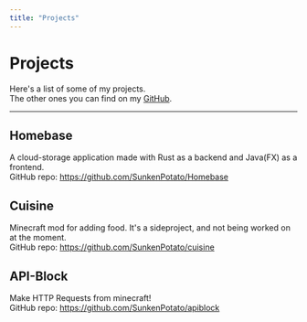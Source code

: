 ```yaml
---
title: "Projects"
---
```

# Projects
Here's a list of some of my projects. \
The other ones you can find on my [GitHub](https://github.com/SunkenPotato).

<hr>

## Homebase
A cloud-storage application made with Rust as a backend and Java(FX) as a frontend. \
GitHub repo: https://github.com/SunkenPotato/Homebase 

## Cuisine
Minecraft mod for adding food. It's a sideproject, and not being worked on at the moment. \
GitHub repo: https://github.com/SunkenPotato/cuisine

## API-Block
Make HTTP Requests from minecraft! \
GitHub repo: https://github.com/SunkenPotato/apiblock

